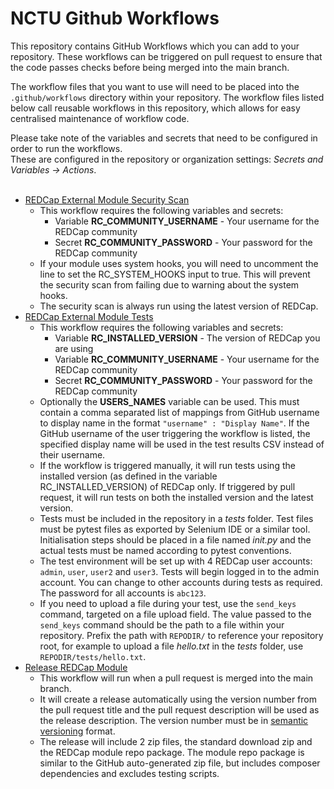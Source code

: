 # NCTU Github Workflows

This repository contains GitHub Workflows which you can add to your repository. These workflows can
be triggered on pull request to ensure that the code passes checks before being merged into the main
branch.

The workflow files that you want to use will need to be placed into the `.github/workflows`
directory within your repository. The workflow files listed below call reusable workflows in this
repository, which allows for easy centralised maintenance of workflow code.

Please take note of the variables and secrets that need to be configured in order to run the
workflows.<br>
These are configured in the repository or organization settings:
*Secrets and Variables -> Actions*.<br><br>


* [REDCap External Module Security Scan](files/redcap-security-scan.yml)
  * This workflow requires the following variables and secrets:
    * Variable **RC_COMMUNITY_USERNAME** - Your username for the REDCap community
    * Secret **RC_COMMUNITY_PASSWORD** - Your password for the REDCap community
  * If your module uses system hooks, you will need to uncomment the line to set the RC_SYSTEM_HOOKS
    input to true. This will prevent the security scan from failing due to warning about the system
    hooks.
  * The security scan is always run using the latest version of REDCap.
* [REDCap External Module Tests](files/redcap-module-tests.yml)
  * This workflow requires the following variables and secrets:
    * Variable **RC_INSTALLED_VERSION** - The version of REDCap you are using
    * Variable **RC_COMMUNITY_USERNAME** - Your username for the REDCap community
    * Secret **RC_COMMUNITY_PASSWORD** - Your password for the REDCap community
  * Optionally the **USERS_NAMES** variable can be used. This must contain a comma separated list
    of mappings from GitHub username to display name in the format `"username" : "Display Name"`. If
    the GitHub username of the user triggering the workflow is listed, the specified display name
    will be used in the test results CSV instead of their username.
  * If the workflow is triggered manually, it will run tests using the installed version (as defined
    in the variable RC_INSTALLED_VERSION) of REDCap only. If triggered by pull request, it will run
    tests on both the installed version and the latest version.
  * Tests must be included in the repository in a *tests* folder. Test files must be pytest files as
    exported by Selenium IDE or a similar tool. Initialisation steps should be placed in a file
    named *init.py* and the actual tests must be named according to pytest conventions.
  * The test environment will be set up with 4 REDCap user accounts: `admin`, `user`, `user2` and
    `user3`. Tests will begin logged in to the admin account. You can change to other accounts
    during tests as required. The password for all accounts is `abc123`.
  * If you need to upload a file during your test, use the `send_keys` command, targeted on a file
    upload field. The value passed to the `send_keys` command should be the path to a file within
    your repository. Prefix the path with `REPODIR/` to reference your repository root, for example
    to upload a file *hello.txt* in the *tests* folder, use `REPODIR/tests/hello.txt`.
* [Release REDCap Module](files/release-redcap-module.yml)
  * This workflow will run when a pull request is merged into the main branch.
  * It will create a release automatically using the version number from the pull request title and
    the pull request description will be used as the release description. The version number must be
    in [semantic versioning](https://semver.org) format.
  * The release will include 2 zip files, the standard download zip and the REDCap module repo
    package. The module repo package is similar to the GitHub auto-generated zip file, but includes
    composer dependencies and excludes testing scripts.
